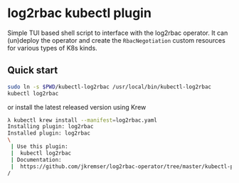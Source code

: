 # log2rbac kubectl plugin

Simple TUI based shell script to interface with the log2rbac operator. It can (un)deploy the operator and create the `RbacNegotiation` custom resources for various types of K8s kinds.


## Quick start

```bash
sudo ln -s $PWD/kubectl-log2rbac /usr/local/bin/kubectl-log2rbac
kubectl log2rbac
```

or install the latest released version using Krew

```bash
λ kubectl krew install --manifest=log2rbac.yaml
Installing plugin: log2rbac
Installed plugin: log2rbac
\
 | Use this plugin:
 | 	kubectl log2rbac
 | Documentation:
 | 	https://github.com/jkremser/log2rbac-operator/tree/master/kubectl-plugin
/
```